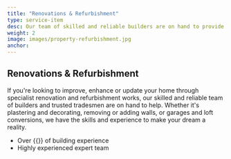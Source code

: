 ```yaml
---
title: "Renovations & Refurbishment"
type: service-item
desc: Our team of skilled and reliable builders are on hand to provide a wide variety of property services that will enhance and update your home.
weight: 2
image: images/property-refurbishment.jpg
anchor:
---
```

## Renovations & Refurbishment

If you're looking to improve, enhance or update your home through specialist renovation and refurbishment works, our skilled and reliable team of builders and trusted tradesmen are on hand to help. Whether it's plastering and decorating, removing or adding walls, or garages and loft conversions, we have the skills and experience to make your dream a reality.

* Over {{<years>}} of building experience
* Highly experienced expert team